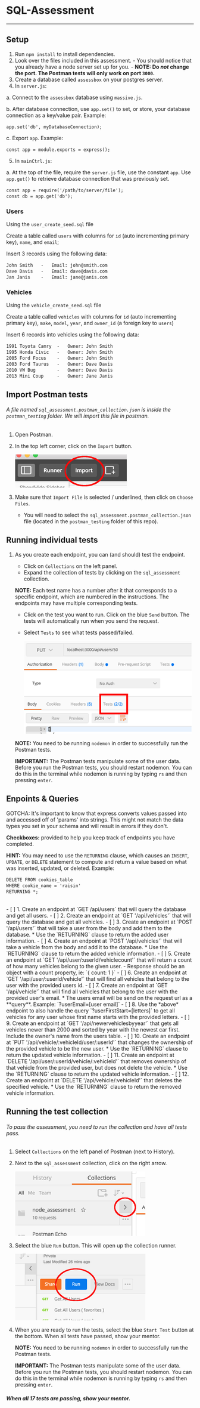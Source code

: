 # SQL-Assessment
----

## Setup

  1. Run `npm install` to install dependencies.
  2. Look over the files included in this assessment.
    - You should notice that you already have a node server set up for you.
    - **NOTE: Do *not* change the port. The Postman tests will only work on port `3000`.**
  3. Create a database called `assessbox` on your postgres server.
  4. In `server.js`:

  a. Connect to the `assessbox` database using `massive.js`.

  b.  After database connection, use `app.set()` to set, or store, your database connection as a key/value pair. Example:
  ```
  app.set('db', myDatabaseConnection);
  ```
  c. Export `app`. Example:
  ```
  const app = module.exports = express();
  ```
  5. In `mainCtrl.js`:

  a. At the top of the file, require the `server.js` file, use the constant `app`. Use `app.get()` to retrieve database connection that was previously set.
  ```
  const app = require('/path/to/server/file');
  const db = app.get('db');
  ```
### Users
  Using the `user_create_seed.sql` file

  Create a table called `users` with columns for `id` (auto incrementing primary key), `name`, and `email`;

  Insert 3 records using the following data:
  ```
  John Smith   -   Email: john@smith.com
  Dave Davis   -   Email: dave@davis.com
  Jan Janis    -   Email: jane@janis.com
  ```
### Vehicles
  Using the `vehicle_create_seed.sql` file

  Create a table called `vehicles` with columns for `id` (auto incrementing primary key), `make`, `model`, `year`, and `owner_id` (a foreign key to `users`)

  Insert 6 records into vehicles using the following data:
  ```
  1991 Toyota Camry  -   Owner: John Smith
  1995 Honda Civic   -   Owner: John Smith
  2005 Ford Focus    -   Owner: John Smith
  2003 Ford Taurus   -   Owner: Dave Davis
  2010 VW Bug        -   Owner: Dave Davis
  2013 Mini Coup     -   Owner: Jane Janis
  ```

## Import Postman tests

######  A file named `sql_assessment.postman_collection.json` is inside the `postman_testing` folder. We will import this file in postman.

  1. Open Postman.
  2. In the top left corner, click on the `Import` button.

      ![Import button](images/import_btn.png?raw=true "Import button")

  3. Make sure that ```Import File``` is selected / underlined, then click on ```Choose Files```.

      - You will need to select the ```sql_assessment.postman_collection.json``` file (located in the ```postman_testing``` folder of this repo).

## Running individual tests

  1. As you create each endpoint, you can (and should) test the endpoint.
      - Click on ```Collections``` on the left panel.
      - Expand the collection of tests by clicking on the ```sql_assessment``` collection.

      **NOTE:** Each test name has a number after it that corresponds to a specific endpoint, which are numbered in the instructions. The endpoints may have multiple corresponding tests.

      - Click on the test you want to run. Click on the blue ```Send``` button. The tests will automatically run when you send the request.
      - Select ```Tests``` to see what tests passed/failed.

        ![Tests tab](images/tests_tab.png?raw=true "Tests tab")

      **NOTE:** You need to be running ```nodemon``` in order to successfully run the Postman tests.

      **IMPORTANT:** The Postman tests manipulate some of the user data. Before you run the Postman tests, you should restart nodemon. You can do this in the terminal while nodemon is running by typing ```rs``` and then pressing `enter`.  

## Enpoints & Queries

GOTCHA: It's important to know that express converts values passed into and accessed off of 'params' into strings. This might not match the data types you set in your schema and will result in errors if they don't.

**Checkboxes:** provided to help you keep track of endpoints you have completed.

**HINT:** You may need to use the `RETURNING` clause, which causes an `INSERT`, `UPDATE`, or `DELETE` statement to compute and return a value based on what was inserted, updated, or deleted. Example:
```
DELETE FROM cookies_table
WHERE cookie_name = 'raisin'
RETURNING *;
```

<br>
- [ ] 1. Create an endpoint at `GET /api/users` that will query the database and get all users.
- [ ] 2. Create an endpoint at `GET '/api/vehicles'` that will query the database and get all vehicles.
- [ ] 3. Create an endpoint at `POST '/api/users'` that will take a user from the body and add them to the database.
  * Use the  `RETURNING` clause to return the added user information.
- [ ] 4. Create an endpoint at `POST '/api/vehicles'` that will take a vehicle from the body and add it to the database.
  * Use the  `RETURNING` clause to return the added vehicle information.
- [ ] 5. Create an endpoint at `GET '/api/user/:userId/vehiclecount'` that will return a count of how many vehicles belong to the given user.
 - Response should be an object with a count property, ie: `{ count: 1 }`
- [ ] 6. Create an endpoint at `GET '/api/user/:userId/vehicle'` that will find all vehicles that belong to the user with the provided users id.
- [ ] 7. Create an endpoint at `GET '/api/vehicle'` that will find all vehicles that belong to the user with the provided user's email.
  * The users email will be send on the request url as a **query**. Example: `?userEmail=[user email]`
- [ ] 8. Use the *above* endpoint to also handle the query `?userFirstStart=[letters]` to get all vehicles for any user whose first name starts with the provided letters.
- [ ] 9. Create an endpoint at `GET '/api/newervehiclesbyyear'` that gets all vehicles newer than 2000 and sorted by year with the newest car first. Include the owner's name from the users table.
- [ ] 10. Create an endpoint at `PUT '/api/vehicle/:vehicleId/user/:userId'` that changes the ownership of the provided vehicle to be the new user.
  * Use the  `RETURNING` clause to return the updated vehicle information.
- [ ] 11. Create an endpoint at `DELETE '/api/user/:userId/vehicle/:vehicleId'` that removes ownership of that vehicle from the provided user, but does not delete the vehicle.
  * Use the  `RETURNING` clause to return the updated vehicle information.
- [ ] 12. Create an endpoint at `DELETE '/api/vehicle/:vehicleId'` that deletes the specified vehicle.
  * Use the  `RETURNING` clause to return the removed vehicle information.

## Running the test collection

######  To pass the assessment, you need to run the collection and have all tests pass.

1. Select ```Collections``` on the left panel of Postman (next to History).
2. Next to the ```sql_assessment``` collection, click on the right arrow.

    ![right arrow](images/right_arrow.png?raw=true "right arrow")

3. Select the blue ```Run``` button. This will open up the collection runner.

    ![run button](images/run_btn.png?raw=true "run button")

4. When you are ready to run the tests, select the blue ```Start Test``` button at the bottom. When all tests have passed, show your mentor.

    **NOTE:** You need to be running ```nodemon``` in order to successfully run the Postman tests.

    **IMPORTANT:** The Postman tests manipulate some of the user data. Before you run the Postman tests, you should restart nodemon. You can do this in the terminal while nodemon is running by typing ```rs``` and then pressing ```enter```.

##### When all 17 tests are passing, show your mentor.

